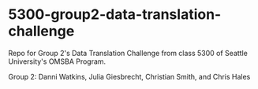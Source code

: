 # 5300-group2-data-translation-challenge
Repo for Group 2's Data Translation Challenge from class 5300 of Seattle University's OMSBA Program.

Group 2:
Danni Watkins,
Julia Giesbrecht,
Christian Smith,
and Chris Hales